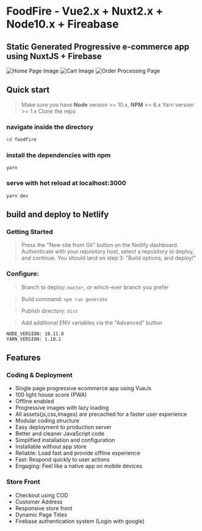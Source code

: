 
# FoodFire - Vue2.x + Nuxt2.x + Node10.x + Fireabase

## Static Generated Progressive e-commerce app using NuxtJS + Firebase

![Home Page Image](http://joxi.ru/krD5xdatE5jPZm)
![Cart Image](http://joxi.ru/v29kN9bf3qy0qr)
![Order Processing Page](http://joxi.ru/EA436E0CwqEJ52)

## Quick start
> Make sure you have **Node** version >= 10.x, **NPM** >= 6.x
> Yarn version >= 1.x
> Clone the repo

### navigate inside the directory
```bash
cd foodfire
```
### install the dependencies with npm
`yarn`

### serve with hot reload at localhost:3000
`yarn dev`

## build and deploy to Netlify
### Getting Started
> Press the "New site from Git" button on the Netlify dashboard. Authenticate with your repository host, select a repository to deploy, and continue. You should land on step 3: "Build options, and deploy!"

### Configure:
> Branch to deploy: `master`, or which-ever branch you prefer

> Build command: `npm run generate`

> Publish directory: `dist`

> Add additional ENV variables via the "Advanced" button

```
NODE_VERSION: 10.11.0
YARN_VERSION: 1.10.1
```

## Features

### Coding & Deployment
  - Single page progressive ecommerce app using VueJs
  - 100 light house score (PWA)
  - Offline enabled
  - Progressive images with lazy loading
  - All assets(js,css,images) are precached for a faster user experience
  - Modular coding structure
  - Easy deployment to production server
  - Better and cleaner JavaScript code
  - Simplified installation and configuration
  - Installable without app store
  - Reliable: Load fast and provide offline experience
  - Fast: Respond quickly to user actions
  - Engaging: Feel like a native app on mobile devices

### Store Front
  - Checkout using COD
  - Customer Address
  - Responsive store front
  - Dynamic Page Titles
  - Firebase authentication system (Login with google)